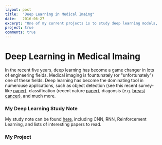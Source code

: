 ```yaml
---
layout: post
title:  "Deep Learning in Medical Imaing"
date:   2016-06-27
excerpt: "One of my current projects is to study deep learning models, such as CNN, RNN, or Reinforcement Learning, to solve medical imaging problems. "
project: true
comments: true
---
```


# Deep Learning in Medical Imaing

In the recent five years, deep learning has become a game changer in lots of engineering fields. Medical imaging is fountunately (or "unfortunately") one of these fields. Deep learning has become the dominating tool in numerouse applications, such as object detection (see this recent survey-like [paper](http://arxiv.org/pdf/1602.03409v1.pdf)), classification (recent nature [paper](http://www.nature.com/articles/srep21471)), diagonsis (e.g. [breast cancer](https://news.samsung.com/global/samsung-applies-deep-learning-technology-to-diagnostic-ultrasound-imaging)), and much more.

### My Deep Learning Study Note

My study note can be found [here]({{site.url}}/Think-About-Deep-Learning), including CNN, RNN, Reinforcement Learning, and lists of interesting papers to read. 

### My Project





